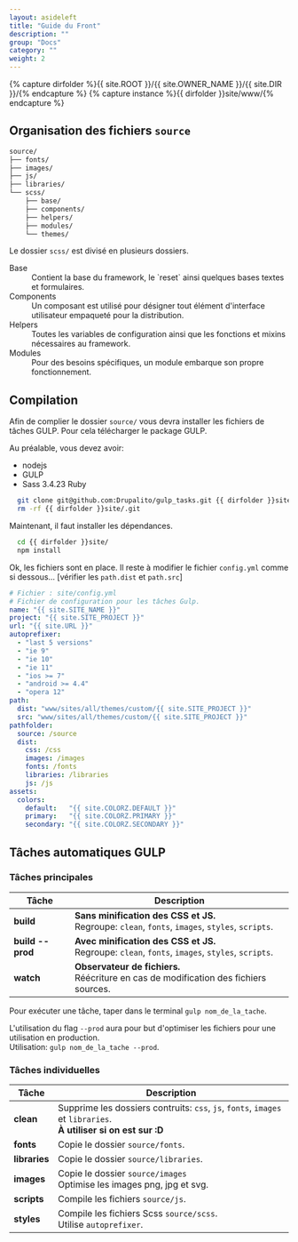 ```yaml
---
layout: asideleft
title: "Guide du Front"
description: ""
group: "Docs"
category: ""
weight: 2
---
```


{% capture dirfolder %}{{ site.ROOT }}/{{ site.OWNER_NAME }}/{{ site.DIR }}/{% endcapture %}
{% capture instance %}{{ dirfolder }}site/www/{% endcapture %}

## Organisation des fichiers `source`

```sh
source/
├── fonts/
├── images/
├── js/
├── libraries/
└── scss/
    ├── base/
    ├── components/
    ├── helpers/
    ├── modules/
    └── themes/
```

Le dossier `scss/` est divisé en plusieurs dossiers.

<dl>
  <dt>Base</dt>
  <dd class="mbm">Contient la base du framework, le `reset` ainsi quelques bases textes et formulaires.</dd>
  <dt>Components</dt>
  <dd class="mbm">Un composant est utilisé pour désigner tout élément d'interface utilisateur empaqueté pour la distribution.</dd>
  <dt>Helpers</dt>
  <dd class="mbm">Toutes les variables de configuration ainsi que les fonctions et mixins nécessaires au framework.</dd>
  <dt>Modules</dt>
  <dd class="mbm">Pour des besoins spécifiques, un module embarque son propre fonctionnement.</dd>
</dl>

## Compilation

Afin de complier le dossier `source/` vous devra installer les fichiers de tâches GULP.
Pour cela télécharger le package GULP.

Au préalable, vous devez avoir:
* nodejs
* GULP
* Sass 3.4.23 Ruby

```sh
  git clone git@github.com:Drupalito/gulp_tasks.git {{ dirfolder }}site/
  rm -rf {{ dirfolder }}site/.git
```

Maintenant, il faut installer les dépendances.

```sh
  cd {{ dirfolder }}site/
  npm install
```

Ok, les fichiers sont en place.
Il reste à modifier le fichier `config.yml` comme si dessous... [vérifier les `path.dist` et `path.src`]

```yaml
# Fichier : site/config.yml
# Fichier de configuration pour les tâches Gulp.
name: "{{ site.SITE_NAME }}"
project: "{{ site.SITE_PROJECT }}"
url: "{{ site.URL }}"
autoprefixer:
  - "last 5 versions"
  - "ie 9"
  - "ie 10"
  - "ie 11"
  - "ios >= 7"
  - "android >= 4.4"
  - "opera 12"
path:
  dist: "www/sites/all/themes/custom/{{ site.SITE_PROJECT }}"
  src: "www/sites/all/themes/custom/{{ site.SITE_PROJECT }}"
pathfolder:
  source: /source
  dist:
    css: /css
    images: /images
    fonts: /fonts
    libraries: /libraries
    js: /js
assets:
  colors:
    default:   "{{ site.COLORZ.DEFAULT }}"
    primary:   "{{ site.COLORZ.PRIMARY }}"
    secondary: "{{ site.COLORZ.SECONDARY }}"
```

## Tâches automatiques GULP

### Tâches principales

| Tâche   | Description
|---------|------------
| **build** | **Sans minification des CSS et JS.**<br/>Regroupe: `clean`, `fonts`, `images`, `styles`, `scripts`.
| **build \--prod** | **Avec minification des CSS et JS.**<br/>Regroupe: `clean`, `fonts`, `images`, `styles`, `scripts`.
| **watch** | **Observateur de fichiers.**<br/>Réécriture en cas de modification des fichiers sources.

Pour exécuter une tâche, taper dans le terminal `gulp nom_de_la_tache`.

L'utilisation du flag `--prod` aura pour but d'optimiser les fichiers pour une utilisation en production.  
Utilisation: `gulp nom_de_la_tache --prod`.

### Tâches individuelles

| Tâche   | Description
|---------|------------
| **clean** | Supprime les dossiers contruits: `css`, `js`, `fonts`, `images` et `libraries`.<br/>**À utiliser si on est sur :D**
| **fonts** | Copie le dossier `source/fonts`.
| **libraries** | Copie le dossier `source/libraries`.
| **images** | Copie le dossier `source/images`<br/>Optimise les images png, jpg et svg.
| **scripts** | Compile les fichiers `source/js`.
| **styles** | Compile les fichiers Scss `source/scss`.<br/>Utilise `autoprefixer`.
